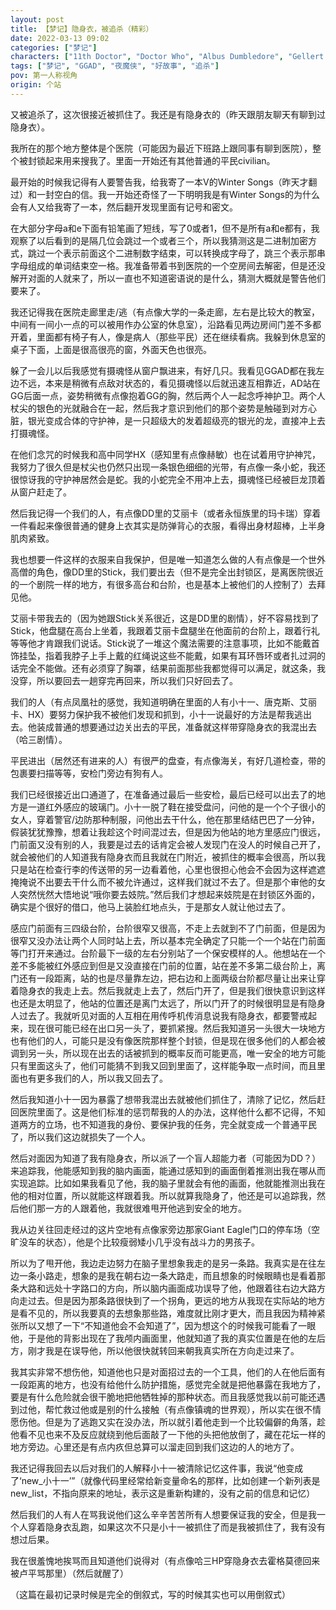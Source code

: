 ```yaml
---
layout: post
title: 【梦记】隐身衣，被追杀（精彩）
date: 2022-03-13 09:02
categories: ["梦记"]
characters: ["11th Doctor", "Doctor Who", "Albus Dumbledore", "Gellert Grindelwald", "Elektra", "Stick"]
tags: ["梦记", "GGAD", "夜魔侠", "好故事", "追杀"]
pov: 第一人称视角
origin: 个站
---
```


又被追杀了，这次很接近被抓住了。我还是有隐身衣的（昨天跟朋友聊天有聊到过隐身衣）。

我所在的那个地方整体是个医院（可能因为最近下班路上跟同事有聊到医院），整个被封锁起来用来搜我了。里面一开始还有其他普通的平民civilian。

最开始的时候我记得有人要警告我，给我寄了一本V的Winter Songs（昨天才翻过）和一封空白的信。我一开始还奇怪了一下明明我是有Winter Songs的为什么会有人又给我寄了一本，然后翻开发现里面有记号和密文。

在大部分字母a和e下面有铅笔画了短线，写了0或者1，但不是所有a和e都有，我观察了以后看到的是隔几位会跳过一个或者三个，所以我猜测这是二进制加密方式，跳过一个表示前面这个二进制数字结束，可以转换成字母了，跳三个表示那串字母组成的单词结束空一格。我准备带着书到医院的一个空房间去解密，但是还没解开对面的人就来了，所以一直也不知道密语说的是什么，猜测大概就是警告他们要来了。

我还记得我在医院走廊里走/逃（有点像大学的一条走廊，左右是比较大的教室，中间有一间小一点的可以被用作办公室的休息室），沿路看见两边房间门差不多都开着，里面都有椅子有人，像是病人（那些平民）还在继续看病。我躲到休息室的桌子下面，上面是很高很亮的窗，外面天色也很亮。

躲了一会儿以后我感觉有摄魂怪从窗户飘进来，有好几只。我看见GGAD都在我左边不远，本来是稍微有点敌对状态的，看见摄魂怪以后就迅速互相靠近，AD站在GG后面一点，姿势稍微有点像抱着GG的胸，然后两个人一起念呼神护卫。两个人杖尖的银色的光就融合在一起，然后我才意识到他们的那个姿势是触碰到对方心脏，银光变成合体的守护神，是一只超级大的发着超级亮的银光的龙，直接冲上去打摄魂怪。

在他们念咒的时候我和高中同学HX（感知里有点像赫敏）也在试着用守护神咒，我努力了很久但是杖尖也仍然只出现一条银色细细的光带，有点像一条小蛇，我还很惊讶我的守护神居然会是蛇。我的小蛇完全不用冲上去，摄魂怪已经被巨龙顶着从窗户赶走了。

然后我记得一个我们的人，有点像DD里的艾丽卡（或者永恒族里的玛卡瑞）穿着一件看起来像很普通的健身上衣其实是防弹背心的衣服，看得出身材超棒，上半身肌肉紧致。

我也想要一件这样的衣服来自我保护，但是唯一知道怎么做的人有点像是一个世外高僧的角色，像DD里的Stick，我们要出去（但不是完全出封锁区，是离医院很近的一个剧院一样的地方，有很多高台和台阶，也是基本上被他们的人控制了）去拜见他。

艾丽卡带我去的（因为她跟Stick关系很近，这是DD里的剧情），好不容易找到了Stick，他盘腿在高台上坐着，我跟着艾丽卡盘腿坐在他面前的台阶上，跟着行礼等等他才肯跟我们说话。Stick说了一堆这个魔法需要的注意事项，比如不能戴首饰挂坠，指着我脖子上手上戴的红绳说这些不能戴，如果有耳环唇环或者扎过洞的话完全不能做。还有必须穿了胸罩，结果前面那些我都觉得可以满足，就这条，我没穿，所以要回去一趟穿完再回来，所以我们只好回去了。

我们的人（有点凤凰社的感觉，我知道明确在里面的人有小十一、唐克斯、艾丽卡、HX）要努力保护我不被他们发现和抓到，小十一说最好的方法是帮我逃出去。他装成普通的想要通过边关出去的平民，准备就这样带穿隐身衣的我混出去（哈三剧情）。

平民进出（居然还有进来的人）有很严的盘查，有点像海关，有好几道检查，带的包裹要扫描等等，安检门旁边有狗有人。

我们已经很接近出口通道了，在准备通过最后一些安检，最后已经可以出去了的地方是一道红外感应的玻璃门。小十一脱了鞋在接受盘问，问他的是一个个子很小的女人，穿着警官/边防那种制服，问他出去干什么，他在那里结结巴巴了一分钟，假装犹犹豫豫，想着让我趁这个时间混过去，但是因为他站的地方里感应门很远，门前面又没有别的人，我要是过去的话肯定会被人发现门在没人的时候自己开了，就会被他们的人知道我有隐身衣而且我就在门附近，被抓住的概率会很高，所以我只是站在检查行李的传送带的另一边看着他，心里也很担心他会不会因为这样遮遮掩掩说不出要去干什么而不被允许通过，这样我们就过不去了。但是那个审他的女人突然恍然大悟地说“哦你要去妓院。”然后我们才想起来妓院是在封锁区外面的，确实是个很好的借口，他马上装脸红地点头，于是那女人就让他过去了。

感应门前面有三四级台阶，台阶很窄又很高，不走上去就到不了门前面，但是因为很窄又没办法让两个人同时站上去，所以基本完全确定了只能一个一个站在门前面等门打开来通过。台阶最下一级的左右分别站了一个保安模样的人。他想站在一个差不多能被红外感应到但是又没直接在门前的位置，站在差不多第二级台阶上，离门还有一段距离，站的也是尽量靠左边，把右边和上面两级台阶都尽量让出来让穿着隐身衣的我走上去。然后我就走上去了，然后门开了，但是我们很快意识到这样也还是太明显了，他站的位置还是离门太远了，所以门开了的时候很明显是有隐身人过去了。我就听见对面的人互相在用传呼机传消息说我有隐身衣，都要警戒起来，现在很可能已经在出口另一头了，要抓紧搜。然后我知道另一头很大一块地方也有他们的人，可能只是没有像医院那样整个封锁，但是现在很多他们的人都会被调到另一头，所以现在出去的话被抓到的概率反而可能更高，唯一安全的地方可能只有里面这头了，他们可能猜不到我又回到里面了，这样能争取一点时间，而且里面也有更多我们的人，所以我又回去了。

然后我知道小十一因为暴露了想带我混出去就被他们抓住了，清除了记忆，然后赶回医院里面了。这是他们标准的惩罚帮我的人的办法，这样他什么都不记得，不知道两方的立场，也不知道我的身份、要保护我的任务，完全就变成一个普通平民了，所以我们这边就损失了一个人。

然后对面因为知道了我有隐身衣，所以派了一个盲人超能力者（可能因为DD？）来追踪我，他能感知到我的脑内画面，能通过感知到的画面倒着推测出我在哪从而实现追踪。比如如果我看见了他，我的脑子里就会有他的画面，他就能推测出我在他的相对位置，所以就能这样跟着我。所以就算我隐身了，他还是可以追踪我，然后他们那一方的人跟着他，我就很难甩开他逃到安全的地方。

我从边关往回走经过的这片空地有点像家旁边那家Giant Eagle门口的停车场（空旷没车的状态），他是个比较瘦弱矮小几乎没有战斗力的男孩子。

所以为了甩开他，我边走边努力在脑子里想象我走的是另一条路。我真实是在往左边一条小路走，想象的是我在朝右边一条大路走，而且想象的时候眼睛也是看着那条大路和远处十字路口的方向，所以脑内画面成功误导了他，他跟着往右边大路方向走过去。但是因为那条路很快到了一个拐角，更远的地方从我现在实际站的地方是看不见的，所以我要真的去想象那些路，难度就比刚才更大，而且我因为精神紧张所以又想了一下“不知道他会不会知道了”，因为想这个的时候我可能看了一眼他，于是他的背影出现在了我颅内画面里，他就知道了我的真实位置是在他的左后方，刚才我是在误导他，所以他很快就转回来朝我真实所在方向走过来了。

我其实非常不想伤他，知道他也只是对面招过去的一个工具，他们的人在他后面有一段距离的地方，也没有给他什么防护措施，感觉完全就是把他暴露在我地方了，要是有什么危险就会很干脆地把他牺牲掉的那种状态。而且我感觉我以前可能还遇到过他，帮忙救过他或是别的什么接触（有点像镇魂的世界观），所以实在很不情愿伤他。但是为了逃跑又实在没办法，所以就引着他走到一个比较偏僻的角落，趁他看不见也来不及反应就绕到他后面敲了一下他的头把他放倒了，藏在花坛一样的地方旁边。心里还是有点内疚但总算可以溜走回到我们这边的人的地方了。

我还记得我回去以后对我们的人解释小十一被清除记忆这件事，我说“他变成了‘new_小十一’”（就像代码里经常给新变量命名的那样，比如创建一个新列表是new_list，不指向原来的地址，表示这是重新构建的，没有之前的信息和记忆）

然后我们的人有人在骂我说他们这么辛辛苦苦所有人想要保证我的安全，但是我一个人穿着隐身衣乱跑，如果这次不只是小十一被抓住了而是我被抓住了，我有没有想过后果。

我在很羞愧地挨骂而且知道他们说得对（有点像哈三HP穿隐身衣去霍格莫德回来被卢平骂那里）（然后就醒了）

（这篇在最初记录时候是完全的倒叙式，写的时候其实也可以用倒叙式）
